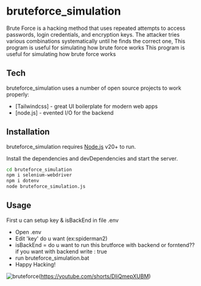 # bruteforce_simulation

Brute Force is a hacking method that uses repeated attempts to access passwords, login credentials, and encryption keys. The attacker tries various combinations systematically until he finds the correct one, This program is useful for simulating how brute force works
This program is useful for simulating how brute force works

## Tech

bruteforce_simulation uses a number of open source projects to work properly:

- [Tailwindcss] - great UI boilerplate for modern web apps
- [node.js] - evented I/O for the backend


## Installation

bruteforce_simulation requires [Node.js](https://nodejs.org/) v20+ to run.

Install the dependencies and devDependencies and start the server.

```sh
cd bruteforce_simulation
npm i selenium-webdriver
npm i dotenv
node bruteforce_simulation.js
```

## Usage

First u can setup key & isBackEnd in file .env
- Open .env
- Edit 'key' do u want (ex:spiderman2)
- isBackEnd = do u want to run this brutforce with backend or forntend?? if you want with backend write : true
- run bruteforce_simulation.bat
- Happy Hacking!


![bruteforce](https://github.com/qorihidayat/bruteforce_simulation/assets/69575185/d5758356-0169-496e-84c1-39bd2f0d078b)(https://youtube.com/shorts/DIiQmepXUBM)
